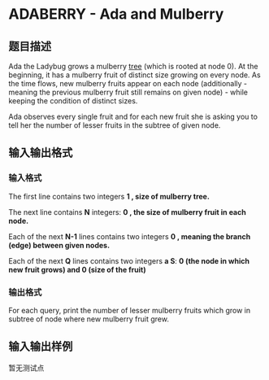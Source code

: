 # ADABERRY - Ada and Mulberry

## 题目描述

Ada the Ladybug grows a mulberry [tree](https://en.wikipedia.org/wiki/Tree_(data_structure)) (which is rooted at node 0). At the beginning, it has a mulberry fruit of distinct size growing on every node. As the time flows, new mulberry fruits appear on each node (additionally - meaning the previous mulberry fruit still remains on given node) - while keeping the condition of distinct sizes.

Ada observes every single fruit and for each new fruit she is asking you to tell her the number of lesser fruits in the subtree of given node.

## 输入输出格式

### 输入格式

The first line contains two integers **1 , size of mulberry tree.**

The next line contains **N** integers: **0 , the size of mulberry fruit in each node.**

Each of the next **N-1** lines contains two integers **0 , meaning the branch (edge) between given nodes.**

Each of the next **Q** lines contains two integers **a S**: **0 (the node in which new fruit grows) and **0 (size of the fruit)****

### 输出格式

For each query, print the number of lesser mulberry fruits which grow in subtree of node where new mulberry fruit grew.

## 输入输出样例

暂无测试点

